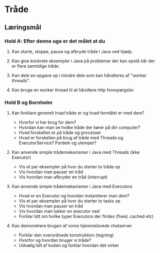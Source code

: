 # Tråde

## Læringsmål

### Hold A: Efter denne uge er det målet at du

1. Kan starte, stoppe, pause og afbryde tråde i Java ved hjælp.

2. Kan give konkrete eksempler i Java på problemer der kan opstå når der er flere samtidige tråde.

3. Kan dele en opgave op i mindre dele som kan håndteres af "worker threads".

4. Kan bruge en worker thread til at håndtere http forespørgsler.

### Hold B og Bornholm

1. Kan forklare generelt hvad tråde er og hvad formålet er med dem?
   - Hvorfor vi har brug for dem?
   - Hvordan kan man se hvilke tråde der kører på din computer?
   - Hvad forskellen er på tråde og processer
   - Hvad er forskellen på brug af tråde med Threads og ExecutorService? Fordele og ulemper?
  
2. Kan anvende simple trådemekanismer i Java med Threads (ikke Executor)
   - Vis et par eksempler på hvor du starter to tråde op
   - Vis hvordan man pauser en tråd
   - Vis hvordan man afbryder en tråd (interrupt)

3. Kan anvende simple trådemekanismer i Java med Executors
    - Hvad er en Executor og hvordan instantierer man dem?
    - Vis et par eksempler på hvor du starter to tasks op
    - Vis hvordan man pauser en tråd
    - Vis hvordan man lukker en executor ned
    - Forklar lidt om hvilke typer Executors der findes (fixed, cached etc)

4. Kan demonstrere brugen af vores hjemmelavede chatserver
   - Forklar den overordnede konstruktion (tegning)
   - Hvorfor og hvordan bruger vi tråde?
   - Udvælg lidt af koden og forklar hvordan det virker
